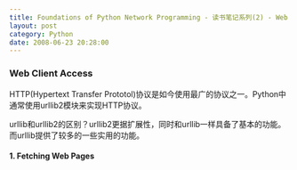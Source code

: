 ```yaml
---
title: Foundations of Python Network Programming - 读书笔记系列(2) - Web Services
layout: post
category: Python
date: 2008-06-23 20:28:00
---
```


### Web Client Access

HTTP(Hypertext Transfer Prototol)协议是如今使用最广的协议之一。Python中通常使用urllib2模块来实现HTTP协议。

urllib和urllib2的区别？urllib2更据扩展性，同时和urllib一样具备了基本的功能。而urllib提供了较多的一些实用的功能。

#### 1. Fetching Web Pages

<div class="cnblogs_code"><!--

Code highlighting produced by Actipro CodeHighlighter (freeware)

http://www.CodeHighlighter.com/

-->![](http://www.cnblogs.com/Images/OutliningIndicators/None.gif)<span style="color: #0000ff;">import</span><span style="color: #000000;">&nbsp;sys,&nbsp;urllib2

![](http://www.cnblogs.com/Images/OutliningIndicators/None.gif)

![](http://www.cnblogs.com/Images/OutliningIndicators/None.gif)req&nbsp;</span><span style="color: #000000;">=</span><span style="color: #000000;">&nbsp;urllib2.Request(sys.argv[</span><span style="color: #000000;">1</span><span style="color: #000000;">])

![](http://www.cnblogs.com/Images/OutliningIndicators/None.gif)fd&nbsp;</span><span style="color: #000000;">=</span><span style="color: #000000;">&nbsp;urllib2.urlopen(req)

![](http://www.cnblogs.com/Images/OutliningIndicators/None.gif)</span><span style="color: #0000ff;">print</span><span style="color: #000000;">&nbsp;</span><span style="color: #800000;">"</span><span style="color: #800000;">Retrieved</span><span style="color: #800000;">"</span><span style="color: #000000;">,&nbsp;fd.geturl()

![](http://www.cnblogs.com/Images/OutliningIndicators/None.gif)info&nbsp;</span><span style="color: #000000;">=</span><span style="color: #000000;">&nbsp;fd.info()

![](http://www.cnblogs.com/Images/OutliningIndicators/None.gif)</span><span style="color: #0000ff;">for</span><span style="color: #000000;">&nbsp;key,&nbsp;value&nbsp;</span><span style="color: #0000ff;">in</span><span style="color: #000000;">&nbsp;info.items():

![](http://www.cnblogs.com/Images/OutliningIndicators/None.gif)&nbsp;&nbsp;&nbsp;&nbsp;</span><span style="color: #0000ff;">print</span><span style="color: #000000;">&nbsp;</span><span style="color: #800000;">"</span><span style="color: #800000;">%s&nbsp;=&nbsp;%s</span><span style="color: #800000;">"</span><span style="color: #000000;">&nbsp;</span><span style="color: #000000;">%</span><span style="color: #000000;">&nbsp;(key,&nbsp;value)</span></div>

urllib2.urlopen()返回的是一个File-like对象，因此可以调用read()方法，比如：

<div class="cnblogs_code"><!--

Code highlighting produced by Actipro CodeHighlighter (freeware)

http://www.CodeHighlighter.com/

-->![](http://www.cnblogs.com/Images/OutliningIndicators/None.gif)<span style="color: #0000ff;">import</span><span style="color: #000000;">&nbsp;sys,&nbsp;urllib2

![](http://www.cnblogs.com/Images/OutliningIndicators/None.gif)

![](http://www.cnblogs.com/Images/OutliningIndicators/None.gif)req&nbsp;</span><span style="color: #000000;">=</span><span style="color: #000000;">&nbsp;urllib2.Request(sys.argv[</span><span style="color: #000000;">1</span><span style="color: #000000;">])

![](http://www.cnblogs.com/Images/OutliningIndicators/None.gif)fd&nbsp;</span><span style="color: #000000;">=</span><span style="color: #000000;">&nbsp;urllib2.urlopen(req)

![](http://www.cnblogs.com/Images/OutliningIndicators/None.gif)</span><span style="color: #0000ff;">while</span><span style="color: #000000;">&nbsp;</span><span style="color: #000000;">1</span><span style="color: #000000;">:

![](http://www.cnblogs.com/Images/OutliningIndicators/None.gif)&nbsp;&nbsp;&nbsp;&nbsp;data&nbsp;</span><span style="color: #000000;">=</span><span style="color: #000000;">&nbsp;fd.read(</span><span style="color: #000000;">1024</span><span style="color: #000000;">)

![](http://www.cnblogs.com/Images/OutliningIndicators/None.gif)&nbsp;&nbsp;&nbsp;&nbsp;</span><span style="color: #0000ff;">if</span><span style="color: #000000;">&nbsp;</span><span style="color: #0000ff;">not</span><span style="color: #000000;">&nbsp;len(data):

![](http://www.cnblogs.com/Images/OutliningIndicators/None.gif)&nbsp;&nbsp;&nbsp;&nbsp;&nbsp;&nbsp;&nbsp;&nbsp;</span><span style="color: #0000ff;">break</span><span style="color: #000000;">

![](http://www.cnblogs.com/Images/OutliningIndicators/None.gif)&nbsp;&nbsp;&nbsp;&nbsp;sys.stdout.write(data)</span></div>

#### 
2. Authenticating

通常，某些网页需要HTTP安全性验证才能访问(SSL)，比如需要提供用户名和密码的信息。如果我们没有提供不要的信息去访问一个需要安全性验证的网页，将会返回一个HTTP401(Authorization Required)，urllib2模块能够处理这种情况，看下面的例子：

<div class="cnblogs_code"><!--

Code highlighting produced by Actipro CodeHighlighter (freeware)

http://www.CodeHighlighter.com/

-->![](http://www.cnblogs.com/Images/OutliningIndicators/None.gif)<span style="color: #0000ff;">import</span><span style="color: #000000;">&nbsp;sys,&nbsp;urllib2,&nbsp;getpass

![](http://www.cnblogs.com/Images/OutliningIndicators/None.gif)

![](http://www.cnblogs.com/Images/OutliningIndicators/None.gif)</span><span style="color: #0000ff;">class</span><span style="color: #000000;">&nbsp;TerminalPassword(urllib2.HTTPPasswordMgr):

![](http://www.cnblogs.com/Images/OutliningIndicators/None.gif)&nbsp;&nbsp;&nbsp;&nbsp;</span><span style="color: #0000ff;">def</span><span style="color: #000000;">&nbsp;find_user_password(self,&nbsp;realm,&nbsp;authuri):

![](http://www.cnblogs.com/Images/OutliningIndicators/None.gif)&nbsp;&nbsp;&nbsp;&nbsp;&nbsp;&nbsp;&nbsp;&nbsp;retval&nbsp;</span><span style="color: #000000;">=</span><span style="color: #000000;">&nbsp;urllib2.HTTPPasswordMgr.find_user_password(self,&nbsp;realm,

![](http://www.cnblogs.com/Images/OutliningIndicators/None.gif)&nbsp;&nbsp;&nbsp;&nbsp;&nbsp;&nbsp;&nbsp;&nbsp;&nbsp;&nbsp;&nbsp;&nbsp;&nbsp;&nbsp;&nbsp;&nbsp;&nbsp;&nbsp;&nbsp;&nbsp;&nbsp;&nbsp;&nbsp;&nbsp;&nbsp;&nbsp;&nbsp;&nbsp;&nbsp;&nbsp;&nbsp;&nbsp;&nbsp;&nbsp;&nbsp;&nbsp;&nbsp;&nbsp;&nbsp;&nbsp;&nbsp;&nbsp;&nbsp;&nbsp;&nbsp;&nbsp;&nbsp;&nbsp;&nbsp;&nbsp;&nbsp;&nbsp;&nbsp;&nbsp;&nbsp;&nbsp;&nbsp;&nbsp;&nbsp;&nbsp;authuri)

![](http://www.cnblogs.com/Images/OutliningIndicators/None.gif)&nbsp;&nbsp;&nbsp;&nbsp;&nbsp;&nbsp;&nbsp;&nbsp;</span><span style="color: #0000ff;">if</span><span style="color: #000000;">&nbsp;retval[0]&nbsp;</span><span style="color: #000000;">==</span><span style="color: #000000;">&nbsp;None&nbsp;</span><span style="color: #0000ff;">and</span><span style="color: #000000;">&nbsp;retval[</span><span style="color: #000000;">1</span><span style="color: #000000;">]&nbsp;</span><span style="color: #000000;">==</span><span style="color: #000000;">&nbsp;None:

![](http://www.cnblogs.com/Images/OutliningIndicators/None.gif)&nbsp;&nbsp;&nbsp;&nbsp;&nbsp;&nbsp;&nbsp;&nbsp;&nbsp;&nbsp;&nbsp;&nbsp;</span><span style="color: #008000;">#</span><span style="color: #008000;">&nbsp;Did&nbsp;not&nbsp;find&nbsp;it&nbsp;in&nbsp;stored&nbsp;values;&nbsp;prompt&nbsp;user.</span><span style="color: #008000;">

![](http://www.cnblogs.com/Images/OutliningIndicators/None.gif)</span><span style="color: #000000;">&nbsp;&nbsp;&nbsp;&nbsp;&nbsp;&nbsp;&nbsp;&nbsp;&nbsp;&nbsp;&nbsp;&nbsp;sys.stdout.write(</span><span style="color: #800000;">"</span><span style="color: #800000;">Login&nbsp;required&nbsp;for&nbsp;%s&nbsp;at&nbsp;%s\n</span><span style="color: #800000;">"</span><span style="color: #000000;">&nbsp;</span><span style="color: #000000;">%</span><span style="color: #000000;">&nbsp;\

![](http://www.cnblogs.com/Images/OutliningIndicators/None.gif)&nbsp;&nbsp;&nbsp;&nbsp;&nbsp;&nbsp;&nbsp;&nbsp;&nbsp;&nbsp;&nbsp;&nbsp;&nbsp;&nbsp;&nbsp;&nbsp;&nbsp;&nbsp;&nbsp;&nbsp;&nbsp;&nbsp;&nbsp;&nbsp;&nbsp;&nbsp;&nbsp;&nbsp;&nbsp;(realm,&nbsp;authuri))

![](http://www.cnblogs.com/Images/OutliningIndicators/None.gif)&nbsp;&nbsp;&nbsp;&nbsp;&nbsp;&nbsp;&nbsp;&nbsp;&nbsp;&nbsp;&nbsp;&nbsp;sys.stdout.write(</span><span style="color: #800000;">"</span><span style="color: #800000;">Username:&nbsp;</span><span style="color: #800000;">"</span><span style="color: #000000;">)

![](http://www.cnblogs.com/Images/OutliningIndicators/None.gif)&nbsp;&nbsp;&nbsp;&nbsp;&nbsp;&nbsp;&nbsp;&nbsp;&nbsp;&nbsp;&nbsp;&nbsp;username&nbsp;</span><span style="color: #000000;">=</span><span style="color: #000000;">&nbsp;sys.stdin.readline().rstrip()

![](http://www.cnblogs.com/Images/OutliningIndicators/None.gif)&nbsp;&nbsp;&nbsp;&nbsp;&nbsp;&nbsp;&nbsp;&nbsp;&nbsp;&nbsp;&nbsp;&nbsp;password&nbsp;</span><span style="color: #000000;">=</span><span style="color: #000000;">&nbsp;getpass.getpass().rstrip()

![](http://www.cnblogs.com/Images/OutliningIndicators/None.gif)&nbsp;&nbsp;&nbsp;&nbsp;&nbsp;&nbsp;&nbsp;&nbsp;&nbsp;&nbsp;&nbsp;&nbsp;</span><span style="color: #0000ff;">return</span><span style="color: #000000;">&nbsp;(username,&nbsp;password)

![](http://www.cnblogs.com/Images/OutliningIndicators/None.gif)&nbsp;&nbsp;&nbsp;&nbsp;&nbsp;&nbsp;&nbsp;&nbsp;</span><span style="color: #0000ff;">else</span><span style="color: #000000;">:

![](http://www.cnblogs.com/Images/OutliningIndicators/None.gif)&nbsp;&nbsp;&nbsp;&nbsp;&nbsp;&nbsp;&nbsp;&nbsp;&nbsp;&nbsp;&nbsp;&nbsp;</span><span style="color: #0000ff;">return</span><span style="color: #000000;">&nbsp;retval

![](http://www.cnblogs.com/Images/OutliningIndicators/None.gif)

![](http://www.cnblogs.com/Images/OutliningIndicators/None.gif)req&nbsp;</span><span style="color: #000000;">=</span><span style="color: #000000;">&nbsp;urllib2.Request(sys.argv[</span><span style="color: #000000;">1</span><span style="color: #000000;">])

![](http://www.cnblogs.com/Images/OutliningIndicators/None.gif)opener&nbsp;</span><span style="color: #000000;">=</span><span style="color: #000000;">&nbsp;urllib2.build_opener(urllib2.HTTPBasicAuthHandler(TerminalPassword()))

![](http://www.cnblogs.com/Images/OutliningIndicators/None.gif)fd&nbsp;</span><span style="color: #000000;">=</span><span style="color: #000000;">&nbsp;opener.open(req)

![](http://www.cnblogs.com/Images/OutliningIndicators/None.gif)</span><span style="color: #0000ff;">print</span><span style="color: #000000;">&nbsp;</span><span style="color: #800000;">"</span><span style="color: #800000;">Retrieved</span><span style="color: #800000;">"</span><span style="color: #000000;">,&nbsp;fd.geturl()

![](http://www.cnblogs.com/Images/OutliningIndicators/None.gif)info&nbsp;</span><span style="color: #000000;">=</span><span style="color: #000000;">&nbsp;fd.info()

![](http://www.cnblogs.com/Images/OutliningIndicators/None.gif)</span><span style="color: #0000ff;">for</span><span style="color: #000000;">&nbsp;key,&nbsp;value&nbsp;</span><span style="color: #0000ff;">in</span><span style="color: #000000;">&nbsp;info.items():

![](http://www.cnblogs.com/Images/OutliningIndicators/None.gif)&nbsp;&nbsp;&nbsp;&nbsp;</span><span style="color: #0000ff;">print</span><span style="color: #000000;">&nbsp;</span><span style="color: #800000;">"</span><span style="color: #800000;">%s&nbsp;=&nbsp;%s</span><span style="color: #800000;">"</span><span style="color: #000000;">&nbsp;</span><span style="color: #000000;">%</span><span style="color: #000000;">&nbsp;(key,&nbsp;value)</span></div>

仔细分析一下上面的代码，第一步还是一样调用了Request()方法，第二步使用了urlib2.build_opener()方法创建一个opener，里面的参数是类似委托类型，当网页需要安全性验证时，HTTPBasicAuthHandler将会自动调用委托的方法TerminalPassword，而这个TerminalPassword是一个继承自urllib2.HTTPPasswordMgr的类，用于在需要用户名和密码时提供相应的信息。其实，在我们的第一个例子中（不需要安全性验证的例子），build_opener()在urlopen()的内部自动被调用了，传的参数为空，因为网页不需要安全性验证。

#### 
3. Submitting Form Data -- Get

提交表单数据其实有很多种，本书提到了是两种：Get和Post，其实还有比如：Put方式（不知道Python里有没有提供）。先来看Get方式，Get方式是直接把要提交的数据放在URL里的，每个参数之间用&amp;号隔开。看下面的代码：

<div class="cnblogs_code"><!--

Code highlighting produced by Actipro CodeHighlighter (freeware)

http://www.CodeHighlighter.com/

-->![](http://www.cnblogs.com/Images/OutliningIndicators/None.gif)<span style="color: #0000ff;">import</span><span style="color: #000000;">&nbsp;sys,&nbsp;urllib2,&nbsp;urllib

![](http://www.cnblogs.com/Images/OutliningIndicators/None.gif)

![](http://www.cnblogs.com/Images/OutliningIndicators/None.gif)</span><span style="color: #0000ff;">def</span><span style="color: #000000;">&nbsp;addGETdata(url,&nbsp;data):

![](http://www.cnblogs.com/Images/OutliningIndicators/None.gif)&nbsp;&nbsp;&nbsp;&nbsp;</span><span style="color: #800000;">"""</span><span style="color: #800000;">Adds&nbsp;data&nbsp;to&nbsp;url.&nbsp;&nbsp;Data&nbsp;should&nbsp;be&nbsp;a&nbsp;list&nbsp;or&nbsp;tuple&nbsp;consisting&nbsp;of&nbsp;2-item

![](http://www.cnblogs.com/Images/OutliningIndicators/None.gif)&nbsp;&nbsp;&nbsp;&nbsp;lists&nbsp;or&nbsp;tuples&nbsp;of&nbsp;the&nbsp;form:&nbsp;(key,&nbsp;value).

![](http://www.cnblogs.com/Images/OutliningIndicators/None.gif)

![](http://www.cnblogs.com/Images/OutliningIndicators/None.gif)&nbsp;&nbsp;&nbsp;&nbsp;Items&nbsp;that&nbsp;have&nbsp;no&nbsp;key&nbsp;should&nbsp;have&nbsp;key&nbsp;set&nbsp;to&nbsp;None.

![](http://www.cnblogs.com/Images/OutliningIndicators/None.gif)

![](http://www.cnblogs.com/Images/OutliningIndicators/None.gif)&nbsp;&nbsp;&nbsp;&nbsp;A&nbsp;given&nbsp;key&nbsp;may&nbsp;occur&nbsp;more&nbsp;than&nbsp;once.

![](http://www.cnblogs.com/Images/OutliningIndicators/None.gif)&nbsp;&nbsp;&nbsp;&nbsp;</span><span style="color: #800000;">"""</span><span style="color: #000000;">

![](http://www.cnblogs.com/Images/OutliningIndicators/None.gif)&nbsp;&nbsp;&nbsp;&nbsp;</span><span style="color: #0000ff;">return</span><span style="color: #000000;">&nbsp;url&nbsp;</span><span style="color: #000000;">+</span><span style="color: #000000;">&nbsp;</span><span style="color: #800000;">'</span><span style="color: #800000;">?</span><span style="color: #800000;">'</span><span style="color: #000000;">&nbsp;</span><span style="color: #000000;">+</span><span style="color: #000000;">&nbsp;urllib.urlencode(data)

![](http://www.cnblogs.com/Images/OutliningIndicators/None.gif)

![](http://www.cnblogs.com/Images/OutliningIndicators/None.gif)zipcode&nbsp;</span><span style="color: #000000;">=</span><span style="color: #000000;">&nbsp;sys.argv[</span><span style="color: #000000;">1</span><span style="color: #000000;">]

![](http://www.cnblogs.com/Images/OutliningIndicators/None.gif)url&nbsp;</span><span style="color: #000000;">=</span><span style="color: #000000;">&nbsp;addGETdata(</span><span style="color: #800000;">'</span><span style="color: #800000;">http://www.wunderground.com/cgi-bin/findweather/getForecast</span><span style="color: #800000;">'</span><span style="color: #000000;">,

![](http://www.cnblogs.com/Images/OutliningIndicators/None.gif)&nbsp;&nbsp;&nbsp;&nbsp;&nbsp;&nbsp;&nbsp;&nbsp;&nbsp;&nbsp;&nbsp;&nbsp;&nbsp;&nbsp;&nbsp;&nbsp;&nbsp;[(</span><span style="color: #800000;">'</span><span style="color: #800000;">query</span><span style="color: #800000;">'</span><span style="color: #000000;">,&nbsp;zipcode)])

![](http://www.cnblogs.com/Images/OutliningIndicators/None.gif)</span><span style="color: #0000ff;">print</span><span style="color: #000000;">&nbsp;</span><span style="color: #800000;">"</span><span style="color: #800000;">Using&nbsp;URL</span><span style="color: #800000;">"</span><span style="color: #000000;">,&nbsp;url

![](http://www.cnblogs.com/Images/OutliningIndicators/None.gif)req&nbsp;</span><span style="color: #000000;">=</span><span style="color: #000000;">&nbsp;urllib2.Request(url)

![](http://www.cnblogs.com/Images/OutliningIndicators/None.gif)fd&nbsp;</span><span style="color: #000000;">=</span><span style="color: #000000;">&nbsp;urllib2.urlopen(req)

![](http://www.cnblogs.com/Images/OutliningIndicators/None.gif)</span><span style="color: #0000ff;">while</span><span style="color: #000000;">&nbsp;</span><span style="color: #000000;">1</span><span style="color: #000000;">:

![](http://www.cnblogs.com/Images/OutliningIndicators/None.gif)&nbsp;&nbsp;&nbsp;&nbsp;data&nbsp;</span><span style="color: #000000;">=</span><span style="color: #000000;">&nbsp;fd.read(</span><span style="color: #000000;">1024</span><span style="color: #000000;">)

![](http://www.cnblogs.com/Images/OutliningIndicators/None.gif)&nbsp;&nbsp;&nbsp;&nbsp;</span><span style="color: #0000ff;">if</span><span style="color: #000000;">&nbsp;</span><span style="color: #0000ff;">not</span><span style="color: #000000;">&nbsp;len(data):

![](http://www.cnblogs.com/Images/OutliningIndicators/None.gif)&nbsp;&nbsp;&nbsp;&nbsp;&nbsp;&nbsp;&nbsp;&nbsp;</span><span style="color: #0000ff;">break</span><span style="color: #000000;">

![](http://www.cnblogs.com/Images/OutliningIndicators/None.gif)&nbsp;&nbsp;&nbsp;&nbsp;sys.stdout.write(data)</span></div>

#### 
4. Submitting From Data -- Post

Post方式是把要提交的数据单独放在一个地方而不是简单的放在URL中，主要用于发送一些比较大的数据。使用起来其实也很简单，如下：

<div class="cnblogs_code"><!--

Code highlighting produced by Actipro CodeHighlighter (freeware)

http://www.CodeHighlighter.com/

-->![](http://www.cnblogs.com/Images/OutliningIndicators/None.gif)<span style="color: #0000ff;">import</span><span style="color: #000000;">&nbsp;sys,&nbsp;urllib2,&nbsp;urllib

![](http://www.cnblogs.com/Images/OutliningIndicators/None.gif)

![](http://www.cnblogs.com/Images/OutliningIndicators/None.gif)zipcode&nbsp;</span><span style="color: #000000;">=</span><span style="color: #000000;">&nbsp;sys.argv[</span><span style="color: #000000;">1</span><span style="color: #000000;">]

![](http://www.cnblogs.com/Images/OutliningIndicators/None.gif)url&nbsp;</span><span style="color: #000000;">=</span><span style="color: #000000;">&nbsp;</span><span style="color: #800000;">'</span><span style="color: #800000;">http://www.wunderground.com/cgi-bin/findweather/getForecast</span><span style="color: #800000;">'</span><span style="color: #000000;">

![](http://www.cnblogs.com/Images/OutliningIndicators/None.gif)data&nbsp;</span><span style="color: #000000;">=</span><span style="color: #000000;">&nbsp;urllib.urlencode([(</span><span style="color: #800000;">'</span><span style="color: #800000;">query</span><span style="color: #800000;">'</span><span style="color: #000000;">,&nbsp;zipcode)])

![](http://www.cnblogs.com/Images/OutliningIndicators/None.gif)req&nbsp;</span><span style="color: #000000;">=</span><span style="color: #000000;">&nbsp;urllib2.Request(url)

![](http://www.cnblogs.com/Images/OutliningIndicators/None.gif)fd&nbsp;</span><span style="color: #000000;">=</span><span style="color: #000000;">&nbsp;urllib2.urlopen(req,&nbsp;data)

![](http://www.cnblogs.com/Images/OutliningIndicators/None.gif)</span><span style="color: #0000ff;">while</span><span style="color: #000000;">&nbsp;</span><span style="color: #000000;">1</span><span style="color: #000000;">:

![](http://www.cnblogs.com/Images/OutliningIndicators/None.gif)&nbsp;&nbsp;&nbsp;&nbsp;data&nbsp;</span><span style="color: #000000;">=</span><span style="color: #000000;">&nbsp;fd.read(</span><span style="color: #000000;">1024</span><span style="color: #000000;">)

![](http://www.cnblogs.com/Images/OutliningIndicators/None.gif)&nbsp;&nbsp;&nbsp;&nbsp;</span><span style="color: #0000ff;">if</span><span style="color: #000000;">&nbsp;</span><span style="color: #0000ff;">not</span><span style="color: #000000;">&nbsp;len(data):

![](http://www.cnblogs.com/Images/OutliningIndicators/None.gif)&nbsp;&nbsp;&nbsp;&nbsp;&nbsp;&nbsp;&nbsp;&nbsp;</span><span style="color: #0000ff;">break</span><span style="color: #000000;">

![](http://www.cnblogs.com/Images/OutliningIndicators/None.gif)&nbsp;&nbsp;&nbsp;&nbsp;sys.stdout.write(data)</span></div>
注意到，Get和Post方式都需要把要传输的数据encode，都是调用了urllib.urlencode()方法，其实这个方法只是将你要传输的数据的Key和Value用一些符号连接起来，比如连接成下面的样子：

<div class="cnblogs_code"><!--

Code highlighting produced by Actipro CodeHighlighter (freeware)

http://www.CodeHighlighter.com/

-->![](http://www.cnblogs.com/Images/OutliningIndicators/None.gif)<span style="color: #000000;">username</span><span style="color: #000000;">=</span><span style="color: #000000;">abc</span><span style="color: #000000;">&amp;</span><span style="color: #000000;">search</span><span style="color: #000000;">=</span><span style="color: #000000;">whoareyou</span></div>
Get和Post使用起来的不同之处在于urllib2.urlopen()上，Post使用了两个参数。

#### 
5. Catching Connection Errors

连接一个地址时，假如主机不存在，域名错误等等，会返回一些错误的信息，比如：404(File Not Found)。而urllib2.URLError可以捕捉连接时的任何异常。然后，HTTP的一些异常信息通常伴随着一些描述性的文档，当我们只是要捕捉这样的异常，同时获取异常的内部信息时，可以使用urllib2.HTTPError来捕获，urllib2.HTTPError是urllib2.URLError的子类，它是一个file-like对象，因此可以直接用read()方法读取内部信息。下面的例子：

<div class="cnblogs_code"><!--

Code highlighting produced by Actipro CodeHighlighter (freeware)

http://www.CodeHighlighter.com/

-->![](http://www.cnblogs.com/Images/OutliningIndicators/None.gif)<span style="color: #0000ff;">import</span><span style="color: #000000;">&nbsp;sys,&nbsp;urllib2

![](http://www.cnblogs.com/Images/OutliningIndicators/None.gif)

![](http://www.cnblogs.com/Images/OutliningIndicators/None.gif)req&nbsp;</span><span style="color: #000000;">=</span><span style="color: #000000;">&nbsp;urllib2.Request(sys.argv[</span><span style="color: #000000;">1</span><span style="color: #000000;">])

![](http://www.cnblogs.com/Images/OutliningIndicators/None.gif)

![](http://www.cnblogs.com/Images/OutliningIndicators/None.gif)</span><span style="color: #0000ff;">try</span><span style="color: #000000;">:

![](http://www.cnblogs.com/Images/OutliningIndicators/None.gif)&nbsp;&nbsp;&nbsp;&nbsp;fd&nbsp;</span><span style="color: #000000;">=</span><span style="color: #000000;">&nbsp;urllib2.urlopen(req)

![](http://www.cnblogs.com/Images/OutliningIndicators/None.gif)</span><span style="color: #0000ff;">except</span><span style="color: #000000;">&nbsp;urllib2.HTTPError,&nbsp;e:

![](http://www.cnblogs.com/Images/OutliningIndicators/None.gif)&nbsp;&nbsp;&nbsp;&nbsp;</span><span style="color: #0000ff;">print</span><span style="color: #000000;">&nbsp;</span><span style="color: #800000;">"</span><span style="color: #800000;">Error&nbsp;retrieving&nbsp;data:</span><span style="color: #800000;">"</span><span style="color: #000000;">,&nbsp;e

![](http://www.cnblogs.com/Images/OutliningIndicators/None.gif)&nbsp;&nbsp;&nbsp;&nbsp;</span><span style="color: #0000ff;">print</span><span style="color: #000000;">&nbsp;</span><span style="color: #800000;">"</span><span style="color: #800000;">Server&nbsp;errror&nbsp;document&nbsp;follows:\n</span><span style="color: #800000;">"</span><span style="color: #000000;">

![](http://www.cnblogs.com/Images/OutliningIndicators/None.gif)&nbsp;&nbsp;&nbsp;&nbsp;</span><span style="color: #0000ff;">print</span><span style="color: #000000;">&nbsp;e.read()

![](http://www.cnblogs.com/Images/OutliningIndicators/None.gif)&nbsp;&nbsp;&nbsp;&nbsp;sys.exit(</span><span style="color: #000000;">1</span><span style="color: #000000;">)

![](http://www.cnblogs.com/Images/OutliningIndicators/None.gif)</span><span style="color: #0000ff;">except</span><span style="color: #000000;">&nbsp;urllib2.URLError,&nbsp;e:

![](http://www.cnblogs.com/Images/OutliningIndicators/None.gif)&nbsp;&nbsp;&nbsp;&nbsp;</span><span style="color: #0000ff;">print</span><span style="color: #000000;">&nbsp;</span><span style="color: #800000;">"</span><span style="color: #800000;">Error&nbsp;retrieving&nbsp;data:</span><span style="color: #800000;">"</span><span style="color: #000000;">,&nbsp;e

![](http://www.cnblogs.com/Images/OutliningIndicators/None.gif)&nbsp;&nbsp;&nbsp;&nbsp;sys.exit(</span><span style="color: #000000;">2</span><span style="color: #000000;">)

![](http://www.cnblogs.com/Images/OutliningIndicators/None.gif)

![](http://www.cnblogs.com/Images/OutliningIndicators/None.gif)</span><span style="color: #0000ff;">print</span><span style="color: #000000;">&nbsp;</span><span style="color: #800000;">"</span><span style="color: #800000;">Retrieved</span><span style="color: #800000;">"</span><span style="color: #000000;">,&nbsp;fd.geturl()

![](http://www.cnblogs.com/Images/OutliningIndicators/None.gif)info&nbsp;</span><span style="color: #000000;">=</span><span style="color: #000000;">&nbsp;fd.info()

![](http://www.cnblogs.com/Images/OutliningIndicators/None.gif)</span><span style="color: #0000ff;">for</span><span style="color: #000000;">&nbsp;key,&nbsp;value&nbsp;</span><span style="color: #0000ff;">in</span><span style="color: #000000;">&nbsp;info.items():

![](http://www.cnblogs.com/Images/OutliningIndicators/None.gif)&nbsp;&nbsp;&nbsp;&nbsp;</span><span style="color: #0000ff;">print</span><span style="color: #000000;">&nbsp;</span><span style="color: #800000;">"</span><span style="color: #800000;">%s&nbsp;=&nbsp;%s</span><span style="color: #800000;">"</span><span style="color: #000000;">&nbsp;</span><span style="color: #000000;">%</span><span style="color: #000000;">&nbsp;(key,&nbsp;value)</span></div>
假如出现HTTP Error，你将会输出如下信息：

![](http://www.cnblogs.com/images/cnblogs_com/coderzh/HTTPError.JPG)

#### 6. Cathing Data Errors

前面是捕捉了连接时的异常，同样，在读数据或写数据时，也会发生异常。有两种情况：一是当使用read()时，连接出现异常(communication error)，会抛出socket.error，这时我们捕获这个异常就可以了。二是读取的文件读到一半意外被中断，比如服务器的某个程序崩溃了，这时，连接会被正常的关闭，你接受不到任何异常的信息。这时，你就必须从header里找Content-Length，然后和自己接收的数据大小进行比较。（Content-Length在其他非HTTP协议中通常是没有的）

<div class="cnblogs_code"><!--

Code highlighting produced by Actipro CodeHighlighter (freeware)

http://www.CodeHighlighter.com/

-->![](http://www.cnblogs.com/Images/OutliningIndicators/None.gif)<span style="color: #0000ff;">import</span><span style="color: #000000;">&nbsp;sys,&nbsp;urllib2,&nbsp;socket

![](http://www.cnblogs.com/Images/OutliningIndicators/None.gif)

![](http://www.cnblogs.com/Images/OutliningIndicators/None.gif)req&nbsp;</span><span style="color: #000000;">=</span><span style="color: #000000;">&nbsp;urllib2.Request(sys.argv[</span><span style="color: #000000;">1</span><span style="color: #000000;">])

![](http://www.cnblogs.com/Images/OutliningIndicators/None.gif)

![](http://www.cnblogs.com/Images/OutliningIndicators/None.gif)</span><span style="color: #0000ff;">try</span><span style="color: #000000;">:

![](http://www.cnblogs.com/Images/OutliningIndicators/None.gif)&nbsp;&nbsp;&nbsp;&nbsp;fd&nbsp;</span><span style="color: #000000;">=</span><span style="color: #000000;">&nbsp;urllib2.urlopen(req)

![](http://www.cnblogs.com/Images/OutliningIndicators/None.gif)</span><span style="color: #0000ff;">except</span><span style="color: #000000;">&nbsp;urllib2.HTTPError,&nbsp;e:

![](http://www.cnblogs.com/Images/OutliningIndicators/None.gif)&nbsp;&nbsp;&nbsp;&nbsp;</span><span style="color: #0000ff;">print</span><span style="color: #000000;">&nbsp;</span><span style="color: #800000;">"</span><span style="color: #800000;">Error&nbsp;retrieving&nbsp;data:</span><span style="color: #800000;">"</span><span style="color: #000000;">,&nbsp;e

![](http://www.cnblogs.com/Images/OutliningIndicators/None.gif)&nbsp;&nbsp;&nbsp;&nbsp;</span><span style="color: #0000ff;">print</span><span style="color: #000000;">&nbsp;</span><span style="color: #800000;">"</span><span style="color: #800000;">Server&nbsp;errror&nbsp;document&nbsp;follows:\n</span><span style="color: #800000;">"</span><span style="color: #000000;">

![](http://www.cnblogs.com/Images/OutliningIndicators/None.gif)&nbsp;&nbsp;&nbsp;&nbsp;</span><span style="color: #0000ff;">print</span><span style="color: #000000;">&nbsp;e.read()

![](http://www.cnblogs.com/Images/OutliningIndicators/None.gif)&nbsp;&nbsp;&nbsp;&nbsp;sys.exit(</span><span style="color: #000000;">1</span><span style="color: #000000;">)

![](http://www.cnblogs.com/Images/OutliningIndicators/None.gif)</span><span style="color: #0000ff;">except</span><span style="color: #000000;">&nbsp;urllib2.URLError,&nbsp;e:

![](http://www.cnblogs.com/Images/OutliningIndicators/None.gif)&nbsp;&nbsp;&nbsp;&nbsp;</span><span style="color: #0000ff;">print</span><span style="color: #000000;">&nbsp;</span><span style="color: #800000;">"</span><span style="color: #800000;">Error&nbsp;retrieving&nbsp;data:</span><span style="color: #800000;">"</span><span style="color: #000000;">,&nbsp;e

![](http://www.cnblogs.com/Images/OutliningIndicators/None.gif)&nbsp;&nbsp;&nbsp;&nbsp;sys.exit(</span><span style="color: #000000;">2</span><span style="color: #000000;">)

![](http://www.cnblogs.com/Images/OutliningIndicators/None.gif)

![](http://www.cnblogs.com/Images/OutliningIndicators/None.gif)</span><span style="color: #0000ff;">print</span><span style="color: #000000;">&nbsp;</span><span style="color: #800000;">"</span><span style="color: #800000;">Retrieved</span><span style="color: #800000;">"</span><span style="color: #000000;">,&nbsp;fd.geturl()

![](http://www.cnblogs.com/Images/OutliningIndicators/None.gif)

![](http://www.cnblogs.com/Images/OutliningIndicators/None.gif)bytesread&nbsp;</span><span style="color: #000000;">=</span><span style="color: #000000;">&nbsp;0

![](http://www.cnblogs.com/Images/OutliningIndicators/None.gif)

![](http://www.cnblogs.com/Images/OutliningIndicators/None.gif)</span><span style="color: #0000ff;">while</span><span style="color: #000000;">&nbsp;</span><span style="color: #000000;">1</span><span style="color: #000000;">:

![](http://www.cnblogs.com/Images/OutliningIndicators/None.gif)&nbsp;&nbsp;&nbsp;&nbsp;</span><span style="color: #0000ff;">try</span><span style="color: #000000;">:

![](http://www.cnblogs.com/Images/OutliningIndicators/None.gif)&nbsp;&nbsp;&nbsp;&nbsp;&nbsp;&nbsp;&nbsp;&nbsp;data&nbsp;</span><span style="color: #000000;">=</span><span style="color: #000000;">&nbsp;fd.read(</span><span style="color: #000000;">1024</span><span style="color: #000000;">)

![](http://www.cnblogs.com/Images/OutliningIndicators/None.gif)&nbsp;&nbsp;&nbsp;&nbsp;</span><span style="color: #0000ff;">except</span><span style="color: #000000;">&nbsp;socket.error,&nbsp;e:

![](http://www.cnblogs.com/Images/OutliningIndicators/None.gif)&nbsp;&nbsp;&nbsp;&nbsp;&nbsp;&nbsp;&nbsp;&nbsp;</span><span style="color: #0000ff;">print</span><span style="color: #000000;">&nbsp;</span><span style="color: #800000;">"</span><span style="color: #800000;">Error&nbsp;reading&nbsp;data:</span><span style="color: #800000;">"</span><span style="color: #000000;">,&nbsp;e

![](http://www.cnblogs.com/Images/OutliningIndicators/None.gif)&nbsp;&nbsp;&nbsp;&nbsp;&nbsp;&nbsp;&nbsp;&nbsp;sys.exit(</span><span style="color: #000000;">3</span><span style="color: #000000;">)

![](http://www.cnblogs.com/Images/OutliningIndicators/None.gif)

![](http://www.cnblogs.com/Images/OutliningIndicators/None.gif)&nbsp;&nbsp;&nbsp;&nbsp;</span><span style="color: #0000ff;">if</span><span style="color: #000000;">&nbsp;</span><span style="color: #0000ff;">not</span><span style="color: #000000;">&nbsp;len(data):

![](http://www.cnblogs.com/Images/OutliningIndicators/None.gif)&nbsp;&nbsp;&nbsp;&nbsp;&nbsp;&nbsp;&nbsp;&nbsp;</span><span style="color: #0000ff;">break</span><span style="color: #000000;">

![](http://www.cnblogs.com/Images/OutliningIndicators/None.gif)&nbsp;&nbsp;&nbsp;&nbsp;bytesread&nbsp;</span><span style="color: #000000;">+=</span><span style="color: #000000;">&nbsp;len(data)

![](http://www.cnblogs.com/Images/OutliningIndicators/None.gif)&nbsp;&nbsp;&nbsp;&nbsp;sys.stdout.write(data)

![](http://www.cnblogs.com/Images/OutliningIndicators/None.gif)

![](http://www.cnblogs.com/Images/OutliningIndicators/None.gif)</span><span style="color: #0000ff;">if</span><span style="color: #000000;">&nbsp;fd.info().has_key(</span><span style="color: #800000;">'</span><span style="color: #800000;">Content-Length</span><span style="color: #800000;">'</span><span style="color: #000000;">)&nbsp;</span><span style="color: #0000ff;">and</span><span style="color: #000000;">&nbsp;\

![](http://www.cnblogs.com/Images/OutliningIndicators/None.gif)&nbsp;&nbsp;&nbsp;long(fd.info()[</span><span style="color: #800000;">'</span><span style="color: #800000;">Content-Length</span><span style="color: #800000;">'</span><span style="color: #000000;">])&nbsp;</span><span style="color: #000000;">!=</span><span style="color: #000000;">&nbsp;long(bytesread):

![](http://www.cnblogs.com/Images/OutliningIndicators/None.gif)&nbsp;&nbsp;&nbsp;&nbsp;</span><span style="color: #0000ff;">print</span><span style="color: #000000;">&nbsp;</span><span style="color: #800000;">"</span><span style="color: #800000;">Expected&nbsp;a&nbsp;document&nbsp;of&nbsp;size&nbsp;%d,&nbsp;but&nbsp;read&nbsp;%d&nbsp;bytes</span><span style="color: #800000;">"</span><span style="color: #000000;">&nbsp;</span><span style="color: #000000;">%</span><span style="color: #000000;">&nbsp;\

![](http://www.cnblogs.com/Images/OutliningIndicators/None.gif)&nbsp;&nbsp;&nbsp;&nbsp;&nbsp;&nbsp;&nbsp;&nbsp;&nbsp;&nbsp;(long(fd.info()[</span><span style="color: #800000;">'</span><span style="color: #800000;">Content-Length</span><span style="color: #800000;">'</span><span style="color: #000000;">]),&nbsp;bytesread)

![](http://www.cnblogs.com/Images/OutliningIndicators/None.gif)&nbsp;&nbsp;&nbsp;&nbsp;sys.exit(</span><span style="color: #000000;">4</span><span style="color: #000000;">)</span></div>
注意到上面我们使用的sys.exit()，几个地方使用了不同的参数：1，2，3，4，这些是退出代码，通常当退出代码是0时表示程序是正常退出的，其他的任何的都是不正常退出的。我们在上面使用了其他退出代码是为了能让调用我们脚本的程序更方便的得到我们的脚本退出的信息。

urllib2模块不仅仅支持HTTP协议，同样支持其他非HTTP协议，比如FTP。不同的是，比如FTP协议你不会在有header的信息，因此你当你调用info()函数时会出错的。不过通常情况下，使用urllib2来进行其他非HTTP协议也是非常方便的，基本上不需要再额外做什么，比如最前面第二个例子，我们讲传入的参数设置为FTP地址，同样使用。

<div class="cnblogs_code"><!--

Code highlighting produced by Actipro CodeHighlighter (freeware)

http://www.CodeHighlighter.com/

-->![](http://www.cnblogs.com/Images/OutliningIndicators/None.gif)<span style="color: #0000ff;">import</span><span style="color: #000000;">&nbsp;sys,&nbsp;urllib2

![](http://www.cnblogs.com/Images/OutliningIndicators/None.gif)

![](http://www.cnblogs.com/Images/OutliningIndicators/None.gif)req&nbsp;</span><span style="color: #000000;">=</span><span style="color: #000000;">&nbsp;urllib2.Request(sys.argv[</span><span style="color: #000000;">1</span><span style="color: #000000;">])

![](http://www.cnblogs.com/Images/OutliningIndicators/None.gif)fd&nbsp;</span><span style="color: #000000;">=</span><span style="color: #000000;">&nbsp;urllib2.urlopen(req)

![](http://www.cnblogs.com/Images/OutliningIndicators/None.gif)</span><span style="color: #0000ff;">while</span><span style="color: #000000;">&nbsp;</span><span style="color: #000000;">1</span><span style="color: #000000;">:

![](http://www.cnblogs.com/Images/OutliningIndicators/None.gif)&nbsp;&nbsp;&nbsp;&nbsp;data&nbsp;</span><span style="color: #000000;">=</span><span style="color: #000000;">&nbsp;fd.read(</span><span style="color: #000000;">1024</span><span style="color: #000000;">)

![](http://www.cnblogs.com/Images/OutliningIndicators/None.gif)&nbsp;&nbsp;&nbsp;&nbsp;</span><span style="color: #0000ff;">if</span><span style="color: #000000;">&nbsp;</span><span style="color: #0000ff;">not</span><span style="color: #000000;">&nbsp;len(data):

![](http://www.cnblogs.com/Images/OutliningIndicators/None.gif)&nbsp;&nbsp;&nbsp;&nbsp;&nbsp;&nbsp;&nbsp;&nbsp;</span><span style="color: #0000ff;">break</span><span style="color: #000000;">

![](http://www.cnblogs.com/Images/OutliningIndicators/None.gif)&nbsp;&nbsp;&nbsp;&nbsp;sys.stdout.write(data)</span></div>
运行如下：

![](http://www.cnblogs.com/images/cnblogs_com/coderzh/FTP.JPG)
